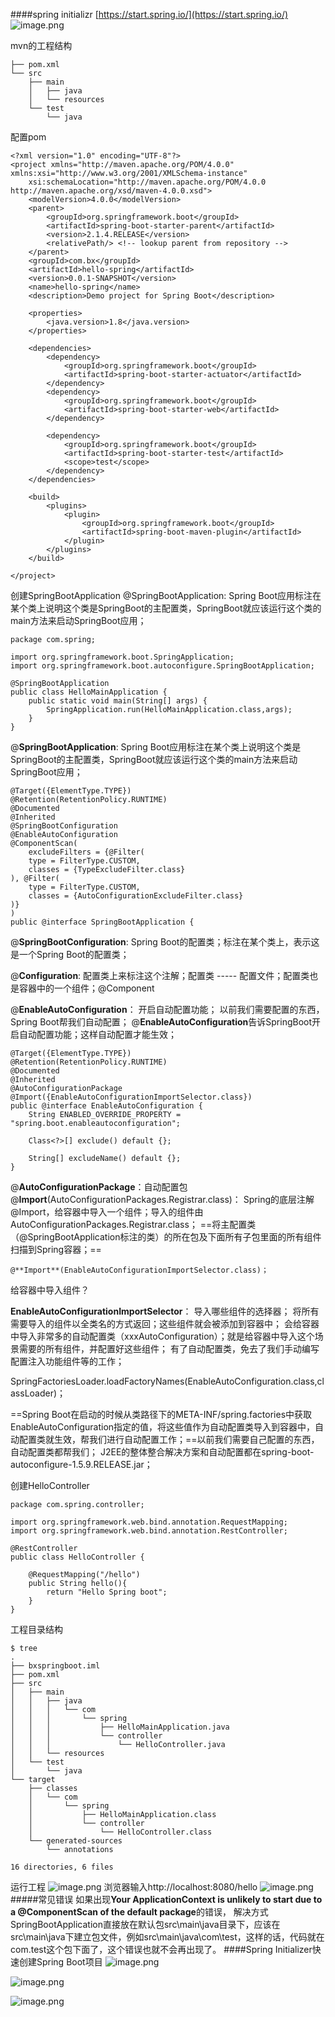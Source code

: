 ####spring initializr
[https://start.spring.io/](https://start.spring.io/)
![image.png](https://upload-images.jianshu.io/upload_images/143845-a31668b32871420a.png?imageMogr2/auto-orient/strip%7CimageView2/2/w/1240)

mvn的工程结构
```
├── pom.xml
└── src
    ├── main
    │   ├── java
    │   └── resources
    └── test
        └── java
```
配置pom
```
<?xml version="1.0" encoding="UTF-8"?>
<project xmlns="http://maven.apache.org/POM/4.0.0" xmlns:xsi="http://www.w3.org/2001/XMLSchema-instance"
	xsi:schemaLocation="http://maven.apache.org/POM/4.0.0 http://maven.apache.org/xsd/maven-4.0.0.xsd">
	<modelVersion>4.0.0</modelVersion>
	<parent>
		<groupId>org.springframework.boot</groupId>
		<artifactId>spring-boot-starter-parent</artifactId>
		<version>2.1.4.RELEASE</version>
		<relativePath/> <!-- lookup parent from repository -->
	</parent>
	<groupId>com.bx</groupId>
	<artifactId>hello-spring</artifactId>
	<version>0.0.1-SNAPSHOT</version>
	<name>hello-spring</name>
	<description>Demo project for Spring Boot</description>

	<properties>
		<java.version>1.8</java.version>
	</properties>

	<dependencies>
		<dependency>
			<groupId>org.springframework.boot</groupId>
			<artifactId>spring-boot-starter-actuator</artifactId>
		</dependency>
		<dependency>
			<groupId>org.springframework.boot</groupId>
			<artifactId>spring-boot-starter-web</artifactId>
		</dependency>

		<dependency>
			<groupId>org.springframework.boot</groupId>
			<artifactId>spring-boot-starter-test</artifactId>
			<scope>test</scope>
		</dependency>
	</dependencies>

	<build>
		<plugins>
			<plugin>
				<groupId>org.springframework.boot</groupId>
				<artifactId>spring-boot-maven-plugin</artifactId>
			</plugin>
		</plugins>
	</build>

</project>
```

创建SpringBootApplication
@SpringBootApplication:    Spring Boot应用标注在某个类上说明这个类是SpringBoot的主配置类，SpringBoot就应该运行这个类的main方法来启动SpringBoot应用；
```
package com.spring;

import org.springframework.boot.SpringApplication;
import org.springframework.boot.autoconfigure.SpringBootApplication;

@SpringBootApplication
public class HelloMainApplication {
    public static void main(String[] args) {
        SpringApplication.run(HelloMainApplication.class,args);
    }
}

```
@**SpringBootApplication**: Spring Boot应用标注在某个类上说明这个类是SpringBoot的主配置类，SpringBoot就应该运行这个类的main方法来启动SpringBoot应用；

```
@Target({ElementType.TYPE})
@Retention(RetentionPolicy.RUNTIME)
@Documented
@Inherited
@SpringBootConfiguration
@EnableAutoConfiguration
@ComponentScan(
    excludeFilters = {@Filter(
    type = FilterType.CUSTOM,
    classes = {TypeExcludeFilter.class}
), @Filter(
    type = FilterType.CUSTOM,
    classes = {AutoConfigurationExcludeFilter.class}
)}
)
public @interface SpringBootApplication {
```
@**SpringBootConfiguration**:
Spring Boot的配置类；标注在某个类上，表示这是一个Spring Boot的配置类；

@**Configuration**:
配置类上来标注这个注解；配置类 ----- 配置文件；配置类也是容器中的一个组件；@Component

@**EnableAutoConfiguration**：
开启自动配置功能；
以前我们需要配置的东西，Spring Boot帮我们自动配置；
@**EnableAutoConfiguration**告诉SpringBoot开启自动配置功能；这样自动配置才能生效；
```
@Target({ElementType.TYPE})
@Retention(RetentionPolicy.RUNTIME)
@Documented
@Inherited
@AutoConfigurationPackage
@Import({EnableAutoConfigurationImportSelector.class})
public @interface EnableAutoConfiguration {
    String ENABLED_OVERRIDE_PROPERTY = "spring.boot.enableautoconfiguration";

    Class<?>[] exclude() default {};

    String[] excludeName() default {};
}

```
@**AutoConfigurationPackage**：自动配置包
@**Import**(AutoConfigurationPackages.Registrar.class)：
Spring的底层注解@Import，给容器中导入一个组件；导入的组件由AutoConfigurationPackages.Registrar.class；
==将主配置类（@SpringBootApplication标注的类）的所在包及下面所有子包里面的所有组件扫描到Spring容器；==
```
@**Import**(EnableAutoConfigurationImportSelector.class)；
```
给容器中导入组件？

**EnableAutoConfigurationImportSelector**：
导入哪些组件的选择器；
将所有需要导入的组件以全类名的方式返回；这些组件就会被添加到容器中；
会给容器中导入非常多的自动配置类（xxxAutoConfiguration）；就是给容器中导入这个场景需要的所有组件，并配置好这些组件； 
有了自动配置类，免去了我们手动编写配置注入功能组件等的工作；

SpringFactoriesLoader.loadFactoryNames(EnableAutoConfiguration.class,classLoader)；

==Spring Boot在启动的时候从类路径下的META-INF/spring.factories中获取EnableAutoConfiguration指定的值，将这些值作为自动配置类导入到容器中，自动配置类就生效，帮我们进行自动配置工作；==以前我们需要自己配置的东西，自动配置类都帮我们；
J2EE的整体整合解决方案和自动配置都在spring-boot-autoconfigure-1.5.9.RELEASE.jar；

创建HelloController
```
package com.spring.controller;

import org.springframework.web.bind.annotation.RequestMapping;
import org.springframework.web.bind.annotation.RestController;

@RestController
public class HelloController {

    @RequestMapping("/hello")
    public String hello(){
        return "Hello Spring boot";
    }
}

```
工程目录结构
```
$ tree
.
├── bxspringboot.iml
├── pom.xml
├── src
│   ├── main
│   │   ├── java
│   │   │   └── com
│   │   │       └── spring
│   │   │           ├── HelloMainApplication.java
│   │   │           └── controller
│   │   │               └── HelloController.java
│   │   └── resources
│   └── test
│       └── java
└── target
    ├── classes
    │   └── com
    │       └── spring
    │           ├── HelloMainApplication.class
    │           └── controller
    │               └── HelloController.class
    └── generated-sources
        └── annotations

16 directories, 6 files
```
运行工程
![image.png](https://upload-images.jianshu.io/upload_images/143845-c34d339fa5395d29.png?imageMogr2/auto-orient/strip%7CimageView2/2/w/1240)
浏览器输入http://localhost:8080/hello
![image.png](https://upload-images.jianshu.io/upload_images/143845-22e9805abae521b4.png?imageMogr2/auto-orient/strip%7CimageView2/2/w/1240)
#####常见错误
如果出现**Your ApplicationContext is unlikely to start due to a @ComponentScan of the default package**的错误，
解决方式
SpringBootApplication直接放在默认包src\main\java目录下，应该在src\main\java下建立包文件，例如src\main\java\com\test，这样的话，代码就在com.test这个包下面了，这个错误也就不会再出现了。
####Spring Initializer快速创建Spring Boot项目
![image.png](https://upload-images.jianshu.io/upload_images/143845-0a466fd91535d325.png?imageMogr2/auto-orient/strip%7CimageView2/2/w/1240)

![image.png](https://upload-images.jianshu.io/upload_images/143845-414ff4246a3c6960.png?imageMogr2/auto-orient/strip%7CimageView2/2/w/1240)

![image.png](https://upload-images.jianshu.io/upload_images/143845-a9912706c70b6082.png?imageMogr2/auto-orient/strip%7CimageView2/2/w/1240)
